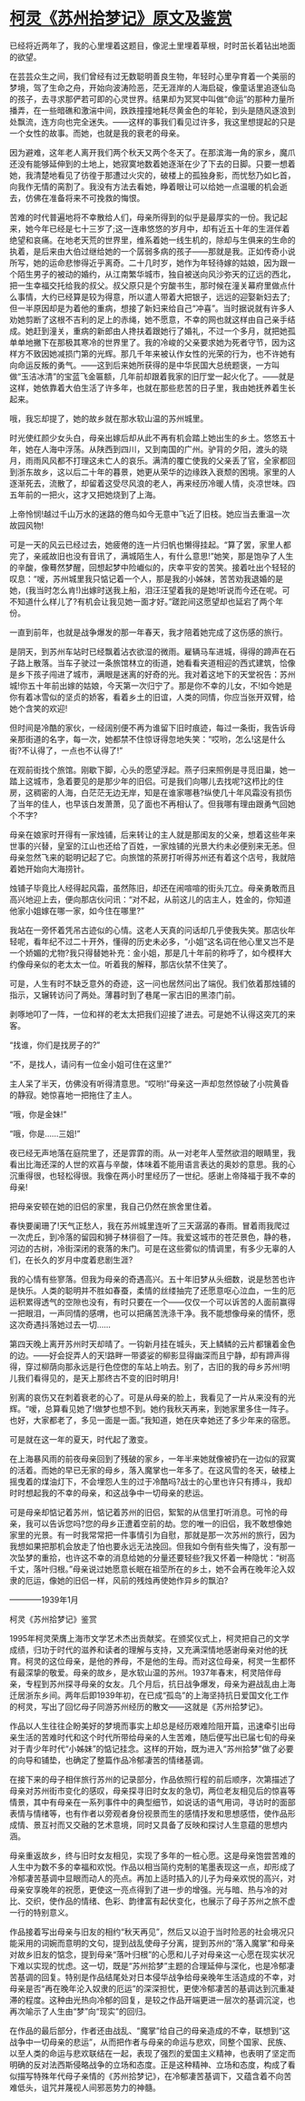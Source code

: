 # [柯灵《苏州拾梦记》原文及鉴赏](https://www.vrrw.net/wx/8818.html)

已经将近两年了，我的心里埋着这题目，像泥土里埋着草根，时时茁长着钻出地面的欲望。

在芸芸众生之间，我们曾经有过无数聪明善良生物，年轻时心里孕育着一个美丽的梦境，驾了生命之舟，开始向波涛险恶，茫无涯岸的人海启碇，像童话里追逐仙岛的孩子，去寻求那俨若可即的心灵世界。结果却为冥冥中叫做“命运”的那种力量所播弄，在一些暗礁和激湍中间，跌跌撞撞地耗尽黄金色的年轮，到头是随风逐浪到处飘流，连方向也完全迷失。——这样的事我们看见过许多，我这里想提起的只是一个女性的故事。而她，也就是我的衰老的母亲。

因为避难，这年老人离开我们两个秋天又两个冬天了。在那滨海一角的家乡，魔爪还没有能够延伸到的土地上，她寂寞地数着她逐渐在少了下去的日脚。只要一想着她，我清楚地看见了彷徨于那遭过火灾的，破楼上的孤独身影，而忧愁乃如匕首，向我作无情的脔割了。我没有方法去看她，睁着眼让可以给她一点温暖的机会逝去，仿佛在准备将来不可挽救的悔恨。

苦难的时代普遍地将不幸散给人们，母亲所得到的似乎是最厚实的一份。我记起来，她今年已经是七十三岁了;这一连串悠悠的岁月中，却有近五十年的生涯伴着绝望和哀痛。在地老天荒的世界里，维系着她一线生机的，除却与生俱来的生命的执着，是后来由大伯过继给她的一个孱弱多病的孩子——那就是我。正如传奇小说所写，她的运命悲惨得近乎离奇。二十几时岁，她作为年轻待嫁的姑娘，因为跟一个陌生男子的被动的婚约，从江南繁华城市，独自被送向风沙弥天的辽远的西北，把一生幸福交托给我的叔父。叔父原只是个穷酸书生，那时候在潼关幕府里做点什么事情，大约已经算是较为得意，所以遣人带着大把银子，远远的迎娶新妇去了;但一半原因却是为着他的重病，想接了新妇来给自己“冲喜”。当时据说就有许多人劝她剪断了这根不吉利的足上的赤绳，她不愿意，不幸的网也就这样由自己亲手结成。她赶到潼关，重病的新郎由人搀扶着跟她行了婚礼，不过一个多月，就把她孤单单地撇下在那极其寒冷的世界里了。我的冷峻的父亲要求她为死者守节，因为这样方不致因她减损门第的光辉。那几千年来被认作女性的光荣的行为，也不许她有向命运反叛的勇气。——这到后来她所获得的是中华民国大总统题褒，一方叫做“玉洁冰清”的宝蓝飞金匾额，几年前却跟着我家的旧厅堂一起火化了。——就是这样，她依靠着大伯生活了许多年，也就在那些悲苦的日子里，我由她抚养着生长起来。



哦，我忘却提了，她的故乡就在那水软山温的苏州城里。

时光使红颜少女头白，母亲出嫁后却从此不再有机会踏上她出生的乡土。悠悠五十年，她在人海中浮荡。从陕西到四川，又到南国的广州。驴背的夕阳，渡头的晓月，雨雨风风都不打理这未亡人的哀乐。满清的覆亡使我的父亲丢了官，全家都回到浙东故乡，这以后二十年的暮景，她更从荣华的边缘跌入衰颓的困境。家里的人逐渐死去，流散了，却留着这受尽风浪的老人，再来经历冷暖人情，炎凉世味。四五年前的一把火，这才又把她烧到了上海。

上帝怜悯!越过千山万水的迷路的倦鸟如今无意中飞近了旧枝。她应当去重温一次故园风物!

可是一天的风云已经过去，她疲倦的连一片归帆也懒得挂起。“算了罢，家里人都完了，亲戚故旧也没有音讯了，满城陌生人，有什么意思!”她笑，那是饱孕了人生的辛酸，像蓦然梦醒，回想起梦中险巇似的，庆幸平安的苦笑。接着吐出个轻轻的叹息：“嗳，苏州城里我只惦记着一个人，那是我的小姊妹，苦苦劝我退婚的是她，(我当时怎么肯!)出嫁时送我上船，泪汪汪望着我的是她!听说而今还在呢。可不知道什么样儿了?有机会让我见她一面才好。”蹉跎间这愿望却也延宕了两个年份。

一直到前年，也就是战争爆发的那一年春天，我才陪着她完成了这伤感的旅行。

是阴天，到苏州车站时已经飘着沾衣欲湿的微雨。雇辆马车进城，得得的蹄声在石子路上散落。当车子驶过一条旅馆林立的街道，她看看夹道相迎的西式建筑，恰像是乡下孩子闯进了城市，满眼是迷离的好奇的光。我对着这地下的天堂祝告：苏州城!你五十年前出嫁的姑娘，今天第一次归宁了。那是你不幸的儿女，不!如今她是你有着冰雪似的坚贞的娇客，看着乡土的旧谊，人类的同情，你应当张开双臂，给她个含笑的欢迎!

但时间是冷酷的家伙，一经阔别便不再为谁留下旧时痕迹，每过一条街，我告诉母亲那街道的名字，每一次，她都禁不住惊讶得忽地失笑：“哎哟，怎么!这是什么街?不认得了，一点也不认得了!”

在观前街找个旅馆。刚歇下脚，心头的愿望浮起。燕子归来照例是寻觅旧巢，她一踏上这城市，急着要见的是那少年的旧侣。可是我们向哪儿去找呢?这栉比的住房，这稠密的人海，白茫茫无边无岸，知是在谁家哪巷?纵使几十年风霜没有损伤了当年的佳人，也早该白发萧萧，见了面也不再相认了。但我哪有理由跟勇气回她个不字?

母亲在娘家时开得有一家烛铺，后来转让的主人就是那闺友的父亲，想着这些年来世事的兴替，皇室的江山也还给了百姓，一家烛铺的光景大约未必便别来无恙。但母亲忽然飞来的聪明记起了它。向旅馆的茶房打听得苏州还有着这个店号，我就陪着她开始向大海捞针。

烛铺子毕竟比人经得起风霜，虽然陈旧，却还在闹喧喧的街头兀立。母亲勇敢而且高兴地迎上去，便向那店伙问讯：“对不起，从前这儿的店主人，姓金的，你知道他家小姐嫁在哪一家，如今住在哪里?”

我站在一旁怀着凭吊古迹似的心情。这老人天真的问话却几乎使我失笑。那店伙年轻呢，看年纪不过二十开外，懂得的历史未必多，“小姐”这名词在他心里又岂不是一个娇媚的尤物?我只得替她补充：金小姐，那是几十年前的称呼了，如今模样大约像母亲似的老太太一位。听着我的解释，那店伙禁不住笑了。

可是，人生有时不缺乏意外的奇迹，这一问也居然问出了端倪。我们依着那烛铺的指示，又辗转访问了两处。薄暮时到了巷尾一家古旧的黑漆门前。

剥啄地叩了一阵，一位和祥的老太太把我们迎接了进去。可是她不认得这突兀的来客。

“找谁，你们是找房子的?”

“不，是找人，请问有一位金小姐可住在这里?”

主人呆了半天，仿佛没有听得清意思。“哎哟!”母亲这一声却忽然惊破了小院黄昏的静寂。她惊喜地一把拖住了主人。

“哦，你是金妹!”

“哦，你是……三姐!”

夜已经无声地落在庭院里了，还是霏霏的雨。从一对老年人莹然欲泪的眼睛里，我看出比海还深的人世的欢喜与辛酸，体味着不能用语言表达的奥妙的意思。我的心沉重得很，也轻松得很。我像在两小时里经历了一世纪。感谢上帝降福于我不幸的母亲!

把母亲安顿在她的旧侣的家里，我自己仍然在旅舍里住着。

春快要阑珊了!天气正愁人，我在苏州城里连听了三天潺潺的春雨。冒着雨我爬过一次虎丘，到冷落的留园和狮子林徘徊了一阵。我爱这城市的苍茫景色，静的巷，河边的古树，冷街深闭的衰落的朱门。可是在这些雾似的情调里，有多少无辜的人们，在长久的岁月中度着悲剧生涯?

我的心情有些寥落。但我为母亲的奇遇高兴。五十年旧梦从头细数，说是愁苦也许是快乐。人类的聪明并不胜如春蚕，柔情的丝缕抽完了还愿意呕心泣血，一生的厄运积累得透气的空隙也没有，有时只要在一个——仅仅一个可以诉苦的人面前赢得一把眼泪，一声同情的感喟，也可以把痛苦洗涤干净。我不能想像母亲的情怀，愿这次奇遇抖落她过去一切……

第四天晚上离开苏州时天却晴了。一钩新月挂在城头，天上鳞鳞的云片都镶着金色的边。——好会捉弄人的天!路畔一带婆娑的柳影显得幽深而且宁静，却有蹄声得得，穿过柳荫向那永远是行色倥偬的车站上响去。别了，古旧的我的母乡苏州!明儿我们看得见的，是天上那终古不变的旧时明月!

别离的哀伤又在刺着衰老的心了。可是从母亲的脸上，我看见了一片从来没有的光辉。“嗳，总算看见她了!做梦也想不到。她约我秋天再来，到她家里多住一阵子。也好，大家都老了，多见一面是一面。”我知道，她在庆幸她还了多少年来的宿愿。

可是就在这一年的夏天，时代起了激变。

在上海暴风雨的前夜母亲回到了残破的家乡，一年半来她就像被扔在一边似的寂寞的活着。而她的早已无家的母乡，落入魔掌也一年多了。在这风雪的冬天，破楼上摇曳着的煤油灯下，不会埋怨人生的过于冷酷吗?战士的心里也许只有搏斗，我却时时想起我的不幸的母亲，和这战争中一切母亲的悲运。

可是母亲却惦记着苏州，惦记着苏州的旧侣，絮絮的从信里打听消息。可怜的母亲，我可以告诉您吗?您的母乡正遭着空前的劫。您的唯一的旧侣，我不敢想像她家里的光景。有一时我常常把一件事情引为自慰，那就是那一次苏州的旅行，因为我想如果把那机会放走了怕也要永远无法挽回。但我如今倒有些失悔了，没有那一次坠梦的重拾，也许这不幸的消息给她的分量还要轻些?我又怀着一种隐忧：“树高千丈，落叶归根。”母亲说过她愿意长眠在祖茔所在的乡土，她不会再在晚年沦入奴隶的厄运，像她的旧侣一样，风前的残烛再使她作异乡的飘泊?

————1939年1月

柯灵《苏州拾梦记》鉴赏

1995年柯灵荣膺上海市文学艺术杰出贡献奖。在颁奖仪式上，柯灵把自己的文学成绩，归功于时代的滋养和读者的理解与支持，又充满深情地感谢母亲对他的抚育。柯灵的这位母亲，是他的养母，不是他的生母。而对这位母亲，柯灵一生都怀有最深挚的敬爱。母亲的故乡，是水软山温的苏州。1937年春末，柯灵陪伴母亲，专程到苏州探寻母亲的女友。几个月后，抗日战争爆发，母亲为避战乱由上海迁居浙东乡间。两年后即1939年初，在已成“孤岛”的上海坚持抗日爱国文化工作的柯灵，写出了回忆母子同游苏州经历的散文——这就是《苏州拾梦记》。

作品以人生往往企盼美好的梦境而事实上却总是经历艰难险阻开篇，迅速牵引出母亲生活的苦难时代和这个时代所带给母亲的人生苦难，随后便写出已届七旬的母亲对于青少年时代“小姊妹”的惦记挂念。这样的开始，既为进入“苏州拾梦”做了必要的向导和铺垫，也确定了整篇作品冷郁凄苦的情绪基调。

在接下来的母子相伴旅行苏州的记录部分，作品依照行程的前后顺序，次第描述了母亲对苏州街市变化的感叹，母亲探寻旧时女友的急切，两位老友相见后的惊喜等情景，其中有母亲在一系列事件中的典型细节，如说话的语气用词，寻访时的面部表情与情绪等，也有作者以旁观者身份视景而生的感情抒发和思想感悟，使作品形成情、景互衬而又交融的艺术意境，同时又具备了反映和探讨人生意蕴的思想内涵。

母亲重返故乡，终与旧时女友相见，实现了多年的一桩心愿。这是母亲饱尝苦难的人生中为数不多的幸福和欢悦。作品以相当简约克制的笔墨表现这一点，却形成了冷郁凄苦基调中显眼而动人的亮点。再加上适时插入的儿子为母亲欢悦的高兴，对母亲安享晚年的祝愿，更使这一亮点得到了进一步的增强。光与暗、热与冷的对比、交织，使作品的情绪、色彩、韵律富有起伏变化，也展示了母子苏州之旅不虚一行的特别意义。

作品接着写出母亲与旧友的相约“秋天再见”，然后又以迫于当时险恶的社会境况只能采用的词婉而意明的文句，提到战乱使母子分离，提到苏州的“落入魔掌”和母亲对故乡旧友的惦念，提到母亲“落叶归根”的心愿和儿子对母亲这一心愿在现实状况下难以实现的忧虑。这一切，既是“苏州拾梦”主题的合理延伸与深化，也是冷郁凄苦基调的回复。特别是作品结尾处对日本侵华战争给母亲晚年生活造成的不幸，对母亲是否“再在晚年沦入奴隶的厄运”的深深担忧，更使冷郁凄苦的基调达到沉重凝滞的程度。这种由光热向冷郁的回复，是较之作品开端更进一层次的基调沉淀，也再次喻示了人生由“梦”向“现实”的回归。

在作品的最后部分，作者还由战乱、“魔掌”给自己的母亲造成的不幸，联想到“这战争中一切母亲的悲运”，从而把作者与母亲的命运与悲欢，同整个国家、民族、以至人类的命运与悲欢联结在一起，表现了强烈的爱国主义精神，也表明了坚定而明确的反对法西斯侵略战争的立场和态度。正是这种精神、立场和态度，构成了看似描写特殊年代母子亲情的《苏州拾梦记》，在冷郁凄苦基调下，又蕴含着不向苦难低头，诅咒并蔑视人间邪恶势力的神髓。

